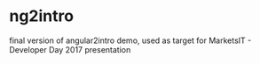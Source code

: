 # ng2intro
final version of angular2intro demo, used as target for MarketsIT - Developer Day 2017 presentation
